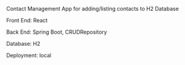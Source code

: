 Contact Management App for adding/listing contacts to H2 Database 

Front End: React

Back End: Spring Boot, CRUDRepository

Database: H2

Deployment: local

